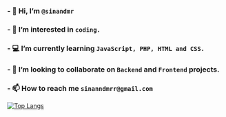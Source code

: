 ### - 👋 Hi, I’m `@sinandmr`
### - 👀 I’m interested in `coding.`
### -  :computer: I’m currently learning `JavaScript, PHP, HTML and CSS.`
### - 💞️ I’m looking to collaborate on `Backend` and `Frontend` projects.
### - 📫 How to reach me `sinanndmrr@gmail.com`
[![Top Langs](https://github-readme-stats.vercel.app/api/top-langs/?username=sinandmr)](https://github.com/sinandmr/github-readme-stats)

